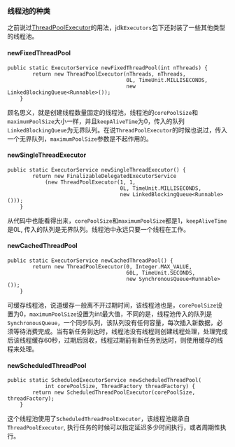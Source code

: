 ### 线程池的种类

之前说过[ThreadPoolExecutor](更好的使用Java线程池.md)的用法，jdk`Executors`包下还封装了一些其他类型的线程池。

#### newFixedThreadPool

```
public static ExecutorService newFixedThreadPool(int nThreads) {
        return new ThreadPoolExecutor(nThreads, nThreads,
                                      0L, TimeUnit.MILLISECONDS,
                                      new LinkedBlockingQueue<Runnable>());
    }
```

顾名思义，就是创建线程数量固定的线程池，线程池的`corePoolSize`和`maximumPoolSize`大小一样，并且`keepAliveTime`为0，传入的队列`LinkedBlockingQueue`为无界队列。在说`ThreadPoolExecutor`的时候也说过，传入一个无界队列，`maximumPoolSize`参数是不起作用的。

#### newSingleThreadExecutor

```
public static ExecutorService newSingleThreadExecutor() {
        return new FinalizableDelegatedExecutorService
            (new ThreadPoolExecutor(1, 1,
                                    0L, TimeUnit.MILLISECONDS,
                                    new LinkedBlockingQueue<Runnable>()));
    }
```

从代码中也能看得出来，`corePoolSize`和`maximumPoolSize`都是1，`keepAliveTime`是0L, 传入的队列是无界队列。线程池中永远只要一个线程在工作。

#### newCachedThreadPool

```
public static ExecutorService newCachedThreadPool() {
        return new ThreadPoolExecutor(0, Integer.MAX_VALUE,
                                      60L, TimeUnit.SECONDS,
                                      new SynchronousQueue<Runnable>());
    }
```

可缓存线程池，说道缓存一般离不开过期时间，该线程池也是，`corePoolSize`设置为0，`maximumPoolSize`设置为int最大值，不同的是，线程池传入的队列是`SynchronousQueue`，一个同步队列，该队列没有任何容量，每次插入新数据，必须等待消费完成。当有新任务到达时，线程池没有线程则创建线程处理，处理完成后该线程缓存60秒，过期后回收，线程过期前有新任务到达时，则使用缓存的线程来处理。

#### newScheduledThreadPool

```
public static ScheduledExecutorService newScheduledThreadPool(
            int corePoolSize, ThreadFactory threadFactory) {
        return new ScheduledThreadPoolExecutor(corePoolSize, threadFactory);
    }
```
这个线程池使用了`ScheduledThreadPoolExecutor`，该线程池继承自`ThreadPoolExecutor`, 执行任务的时候可以指定延迟多少时间执行，或者周期性执行。
